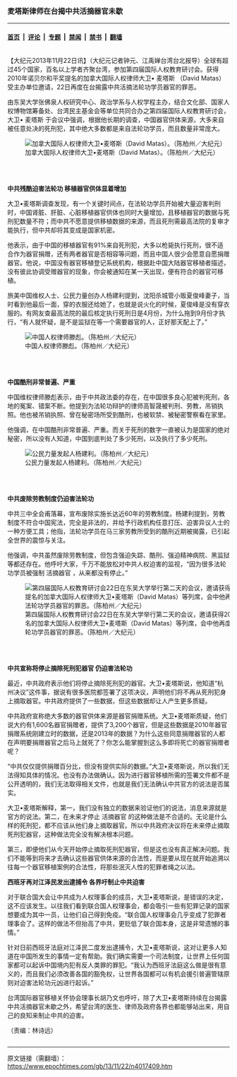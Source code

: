 ### 麦塔斯律师在台揭中共活摘器官未歇

---

#### [首页](../../../..?n4017409) &nbsp;|&nbsp; [评论](../../../../../epoch-comment?n4017409) &nbsp;|&nbsp; [专题](../../../../../epoch-special?n4017409) &nbsp;|&nbsp; [禁闻](../../../../../epoch-news?n4017409) &nbsp;|&nbsp; [禁书](../../../../../books?n4017409) &nbsp;|&nbsp; [翻墙](https://github.com/gfw-breaker/nogfw/blob/master/README.md?n4017409)


<div class="column" id="artbody" itemprop="articleBody">
 <!-- article content begin -->
 <p>
  【大纪元2013年11月22日讯】（大纪元记者钟元、江禹婵台湾台北报导）全球有超过45个国家，百名以上学者齐聚台湾，参加第四届国际人权教育研讨会。获得2010年诺贝尔和平奖提名的加拿大国际人权律师大卫•
  <ok href="https://www.epochtimes.com/gb/tag/%E9%BA%A6%E5%A1%94%E6%96%AF.html">
   麦塔斯
  </ok>
  （David Matas）受主办单位邀请，22日再度在台揭露中共活摘法轮功学员器官的罪恶。
 </p>
 <p>
  由东吴大学张佛泉人权研究中心、政治学系与人权学程主办，结合文化部、国家人权博物馆筹备处、台湾民主基金会等单位共同合办之第四届国际人权教育研讨会，大卫•
  <ok href="https://www.epochtimes.com/gb/tag/%E9%BA%A6%E5%A1%94%E6%96%AF.html">
   麦塔斯
  </ok>
  于会议中强调，根据他长期的调查，中国器官供体来源，大多来自被任意处决的死刑犯，其中绝大多数都是来自法轮功学员，而且数量非常庞大。
 </p>
 <figure aria-describedby="caption-attachment-5671547" class="wp-caption aligncenter" id="attachment_5671547" style="width: 600px">
  <ok href=" https://i.epochtimes.com/assets/uploads/2013/11/1311221048232544-600x400.jpg" rel="noreferrer noopener" target="_blank">
   <img alt="加拿大国际人权律师大卫•麦塔斯（David Matas）。（陈柏州／大纪元）" class="size-large wp-image-5671547" src="https://i.epochtimes.com/assets/uploads/2013/11/1311221048232544-600x400.jpg" title="加拿大国际人权律师大卫•麦塔斯（David Matas）。（陈柏州／大纪元）"/>
  </ok>
  <br/><figcaption class="wp-caption-text" id="caption-attachment-5671547">
   加拿大国际人权律师大卫•麦塔斯（David Matas）。（陈柏州／大纪元）
  </figcaption><br/>
 </figure><br/>
 <p>
  <b>
   中共残酷迫害法轮功  移植器官供体显着增加
  </b>
 </p>
 <p>
  大卫•麦塔斯调查发现，有一个关键时间点，在法轮功学员开始被大量迫害判刑时，中国肾脏、肝脏、心脏移植器官供体也同时大量增加，且移植器官的数据与死刑犯数量不符；而中共不愿意提供移植数据的来源，而且死刑需最高法院的复审才能执行，但中共却将其变成是国家机密。
 </p>
 <p>
  他表示，由于中国的移植器官有91%来自死刑犯，大多以枪毙执行死刑，很不适合作为器官捐赠，还有两者器官是否相容等问题，而且中国人很少会愿意自愿捐赠器官。他说，中国没有器官移植登记系统机构，根据赴中国大陆器官移植者描述，没有彼此协调受赠器官的现象，你会被通知在某一天出现，便有符合的器官可移植。
 </p>
 <p>
  旅美中国维权人士、公民力量创办人杨建利提到，沈阳杀城管小贩夏俊峰妻子，当时看到他最后一面，穿的衣服还给她了，也就是说火化的时候，夏俊峰是没有穿衣服的。有网友查最高法院的最后核定执行死刑日是4月份，为什么拖到9月份才执行，“有人就怀疑，是不是监狱在等一个需要器官的人，正好那天配上了。”
 </p>
 <figure aria-describedby="caption-attachment-5671557" class="wp-caption aligncenter" id="attachment_5671557" style="width: 600px">
  <ok href=" https://i.epochtimes.com/assets/uploads/2013/11/1311220716382384-600x400.jpg" rel="noreferrer noopener" target="_blank">
   <img alt="中国人权律师滕彪。（陈柏州／大纪元）" class="size-large wp-image-5671557" src="https://i.epochtimes.com/assets/uploads/2013/11/1311220716382384-600x400.jpg" title="中国人权律师滕彪。（陈柏州／大纪元）"/>
  </ok>
  <br/><figcaption class="wp-caption-text" id="caption-attachment-5671557">
   中国人权律师滕彪。（陈柏州／大纪元）
  </figcaption><br/>
 </figure><br/>
 <p>
  <b>
   中国酷刑非常普遍、严重
  </b>
 </p>
 <p>
  中国维权律师滕彪表示，由于中共政法委的存在，在中国很多良心犯被判死刑，各地的冤案、错案不断。他提到为法轮功辩护的律师高智晟被判刑、劳教，吊销执照。他也被吊销执照、曾在秘密场所受到酷刑，也被软禁、被秘密警察看在家里。
 </p>
 <p>
  他强调，在中国酷刑非常普遍、严重。而关于死刑的数字一直被认为是国家的绝对秘密，所以没有人知道，中国到底判处了多少死刑，以及执行了多少死刑。
 </p>
 <figure aria-describedby="caption-attachment-5671563" class="wp-caption aligncenter" id="attachment_5671563" style="width: 600px">
  <ok href=" https://i.epochtimes.com/assets/uploads/2013/11/1311220716422384-600x400.jpg" rel="noreferrer noopener" target="_blank">
   <img alt="公民力量发起人杨建利。（陈柏州／大纪元）" class="size-large wp-image-5671563" src="https://i.epochtimes.com/assets/uploads/2013/11/1311220716422384-600x400.jpg" title="公民力量发起人杨建利。（陈柏州／大纪元）"/>
  </ok>
  <br/><figcaption class="wp-caption-text" id="caption-attachment-5671563">
   公民力量发起人杨建利。（陈柏州／大纪元）
  </figcaption><br/>
 </figure><br/>
 <p>
  <b>
   中共废除劳教制度仍迫害法轮功
  </b>
 </p>
 <p>
  中共三中全会甫落幕，宣布废除实施长达近60年的劳教制度。杨建利提到，劳教制度不符合中国宪法，完全是非法的，并给予行政机构任意打压、迫害异议人士的一种方便工具；他指，法轮功学员在马三家劳教所受到的酷刑近期被揭露，已引起全世界的震惊与关注。
 </p>
 <p>
  他强调，中共虽然废除劳教制度，但包含强迫失踪、酷刑、强迫精神病院、黑监狱等都还存在。他呼吁大家，千万不能放松对中共人权迫害的监视，“因为很多法轮功学员被强制
  <ok href="https://www.epochtimes.com/gb/tag/%E6%B4%BB%E6%91%98%E5%99%A8%E5%AE%98.html">
   活摘器官
  </ok>
  ，从来都没有停止。”
 </p>
 <figure aria-describedby="caption-attachment-5671564" class="wp-caption aligncenter" id="attachment_5671564" style="width: 600px">
  <ok href=" https://i.epochtimes.com/assets/uploads/2013/11/1311221045432544-600x400.jpg" rel="noreferrer noopener" target="_blank">
   <img alt="第四届国际人权教育研讨会22日在东吴大学举行第二天的会议，邀请获得2010年诺贝尔和平奖提名的加拿大国际人权律师大卫•麦塔斯（David Matas）等列席，会中他再度在台揭露中共活摘法轮功学员器官的罪恶。（陈柏州／大纪元）" class="size-large wp-image-5671564" src="https://i.epochtimes.com/assets/uploads/2013/11/1311221045432544-600x400.jpg" title="第四届国际人权教育研讨会22日在东吴大学举行第二天的会议，邀请获得2010年诺贝尔和平奖提名的加拿大国际人权律师大卫•麦塔斯（David Matas）等列席，会中他再度在台揭露中共活摘法轮功学员器官的罪恶。（陈柏州／大纪元）"/>
  </ok>
  <br/><figcaption class="wp-caption-text" id="caption-attachment-5671564">
   第四届国际人权教育研讨会22日在东吴大学举行第二天的会议，邀请获得2010年诺贝尔和平奖提名的加拿大国际人权律师大卫•麦塔斯（David Matas）等列席，会中他再度在台揭露中共活摘法轮功学员器官的罪恶。（陈柏州／大纪元）
  </figcaption><br/>
 </figure><br/>
 <p>
  <b>
   中共宣称将停止摘除死刑犯器官 仍迫害法轮功
  </b>
 </p>
 <p>
  最近，中共政府表示他们将停止摘除死刑犯的器官。大卫•麦塔斯说，他知道“杭州决议”这件事，据说有很多医院都签署了这项决议，声明他们将不再从死刑犯身上摘取器官。中共政府提供了一些数据，但这些数据却让人产生更多质疑。
 </p>
 <p>
  中共政府宣称绝大多数的器官供体来源是器官捐赠系统。大卫•麦塔斯质疑，他们说大约有1,600名器官捐赠者，提供了3,200个器官，但是这些数据是2010年器官捐赠系统刚建立时的数据，还是2013年的数据？为什么这些同意捐赠器官的人都在声明要捐赠器官之后马上就死了？你怎么能掌握到这么多即将死亡的器官捐赠者呢？
 </p>
 <p>
  “中共仅仅提供捐赠百分比，但没有提供实际的数据。”大卫•麦塔斯说，所以我们无法得知具体的情况。也没有办法做确认。因为进行器官移植所需的签署文件都不是公开透明的，我们无法取得相关文件，也就是我们无法确认中共官方的说法是否属实。
 </p>
 <p>
  大卫•麦塔斯解释，第一，我们没有独立的数据来验证他们的说法，消息来源就是官方的说法。第二，在未来才停止
  <ok href="https://www.epochtimes.com/gb/tag/%E6%B4%BB%E6%91%98%E5%99%A8%E5%AE%98.html">
   活摘器官
  </ok>
  的这种做法是不合适的。无论是什么样的死刑犯，都不应该从他们身上摘取器官。所以中共政府决议将在未来停止摘取死刑犯器官，这种做法完全没有解决根本问题。
 </p>
 <p>
  第三，即便他们从今天开始停止摘取死刑犯器官，但是这也没有真正解决问题。我们不能等到将来才去确认这些器官供体来源的合法性，而是要从现在就开始追溯以往每一个器官移植案例的合法性，将那些泯灭人性的犯罪者绳之以法。
 </p>
 <p>
  <b>
   西班牙再对江泽民发出逮捕令 各界吁制止中共迫害
  </b>
 </p>
 <p>
  对于联合国大会让中共成为人权理事会的成员，大卫•麦塔斯说，是错误的决定，这不应该发生。以往我们看到联合国人权理事会，都会吸引一些有犯罪记录的国家想要成为其中一员，让他们自己得到免疫。“联合国人权理事会几乎变成了犯罪者理事会了。这样的做法不但抬高了中共，更贬低了联合国本身，这是非常遗憾的事情。”
 </p>
 <p>
  针对日前西班牙法庭对江泽民二度发出逮捕令，大卫•麦塔斯说，这对让更多人知道在中国所发生的事情一定有帮助。我们确实需要一个司法制度，让世界上任何国家都可以起诉中国境内犯有反人类罪的罪犯。“我认为西班牙法庭这么做是很有意义的，而且我们必须改善各国的豁免权，让世界各国都可以有机会援引普遍管辖原则对迫害法轮功元凶进行起诉。”
 </p>
 <p>
  台湾国际器官移植关怀协会理事长胡乃文也呼吁，除了大卫•麦塔斯持续在台揭露中共活摘器官未歇之外，希望台湾的医生、律师及政府各界也都能够站出来，用自己的良知来制止中共的迫害。
 </p>
 <p>
  （责编：林诗远）
 </p>
 <!-- article content end -->
</div>


---

原文链接（需翻墙）：https://www.epochtimes.com/gb/13/11/22/n4017409.htm